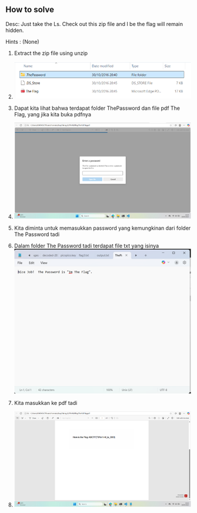 
## How to solve

Desc:   Just take the Ls. Check out this zip file and I be the flag will remain hidden.

Hints : (None)

1. Extract the zip file using unzip

2. ![alt text](image.png)

3. Dapat kita lihat bahwa terdapat folder ThePassword dan file pdf The Flag, yang jika kita buka pdfnya

4. ![alt text](image-1.png)

5. Kita diminta untuk memasukkan password yang kemungkinan dari folder The Password tadi

6. Dalam folder The Password tadi terdapat file txt yang isinya ![alt text](image-2.png)

7. Kita masukkan ke pdf tadi

8. ![alt text](image-3.png)
